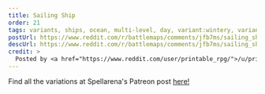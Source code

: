 ```yaml
---
title: Sailing Ship
order: 21
tags: variants, ships, ocean, multi-level, day, variant:wintery, variant:haunted, variant:propless, variant:night, artist:spellarena
postUrl: https://www.reddit.com/r/battlemaps/comments/jfb7ms/sailing_ship_38x25battlemapoc/
descUrl: https://www.reddit.com/r/battlemaps/comments/jfb7ms/sailing_ship_38x25battlemapoc/g9j55gz/
credit: >
  Posted by <a href="https://www.reddit.com/user/printable_rpg/">/u/printable_rpg</a> to <a href="https://www.reddit.com/r/battlemaps/">/r/battlemaps</a> in Oct, 2020. <br/> Please support the artist on <a href="https://www.patreon.com/m/spellarena">Patreon</a>, as well as follow them on <a href="https://twitter.com/PrintableRPG">Twitter</a>, <a href="https://www.instagram.com/spellarena/">Instagram</a>, <a href="https://www.youtube.com/channel/UCOCw7mYaoNKtP39xXSTj44g">YouTube</a>
---
```

Find all the variations at Spellarena's Patreon post <a href="https://www.patreon.com/posts/42772323" title="Sailing Ship Battle Map by Spellarena on Patreon">here!</a>
